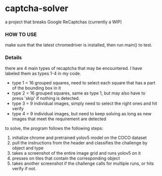 # captcha-solver

a project that breaks Google ReCaptchas (currently a WIP)

### HOW TO USE
make sure that the latest chromedriver is installed, then run main() to test.

### Details
there are 4 main types of recaptcha that may be encountered. I have labeled them as types 1-4 in my code.
- type 1 = 16 grouped squares, need to select each square that has a part of the bounding box in it
- type 2 = 16 grouped squares, same as type 1, but may also have to press 'skip' if nothing is detected.
- type 3 = 9 individual images, simply need to select the right ones and hit verify
- type 4 = 9 individual images, but need to keep solving as long as new images that meet the requirement are detected

to solve, the program follows the following steps: 
1. initialize chrome and pretrained yolov5 model on the COCO dataset
2. pull the instructions from the header and classifies the challenge by object and type
3. takes a screenshot of the entire image grid and runs yolov5 on it
4. presses on tiles that contain the corresponding object
5. takes another screenshot if the challenge calls for multiple runs, or hits verify if not.
